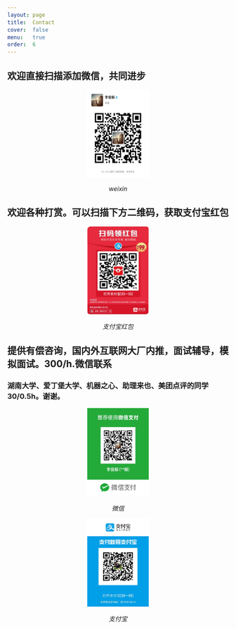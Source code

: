 ```yaml
---
layout: page
title:  Contact
cover:  false
menu:   true
order:  6
---
```


## 欢迎直接扫描添加微信，共同进步
<p align="center">
    <img src="https://raw.githubusercontent.com/DukeEnglish/Dukeenglish.github.io/master/assets/QRcode/weixinQR.jpeg" alt="Sample"  width="140" height="200">
    <p align="center">
        <em>weixin</em>
    </p>
</p>



## 欢迎各种打赏。可以扫描下方二维码，获取支付宝红包
<p align="center">
    <img src="https://raw.githubusercontent.com/DukeEnglish/Dukeenglish.github.io/master/assets/QRcode/zhifubaohongbao.jpeg" alt="Sample"  width="140" height="200">
    <p align="center">
        <em>支付宝红包</em>
    </p>
</p>



## 提供有偿咨询，国内外互联网大厂内推，面试辅导，模拟面试。300/h.微信联系
### 湖南大学、爱丁堡大学、机器之心、助理来也、美团点评的同学30/0.5h。谢谢。
<p align="center">
    <img src="https://raw.githubusercontent.com/DukeEnglish/Dukeenglish.github.io/master/assets/QRcode/wexin.jpeg" alt="Sample"  width="140" height="200">
    <p align="center">
        <em>微信</em>
    </p>
</p>
<p align="center">
    <img src="https://raw.githubusercontent.com/DukeEnglish/Dukeenglish.github.io/master/assets/QRcode/zhifubao.jpeg" alt="Sample"  width="140" height="200">
    <p align="center">
        <em>支付宝</em>
    </p>
</p>

